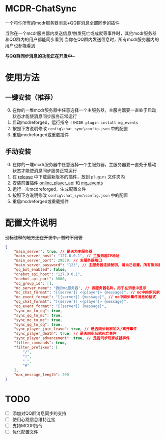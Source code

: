 # MCDR-ChatSync
一个将你所有的mcdr服务器消息+QQ群消息全部同步的插件

当你在一个mcdr服务器内发送信息/触发死亡或成就等事件时，其他mcdr服务器和QQ群内的用户都能同步看到
当你在QQ群内发送信息时，所有mcdr服务器内的用户也都能看到

**与QQ群同步消息的功能正在开发中~**

# 使用方法
## 一键安装（推荐）
0. 在你的一堆mcdr服务器中任意选择一个主服务器，主服务器要一直处于启动状态才能使消息同步服务正常运行
1. 启动mcdreforged，运行指令 `!!MCDR plugin install mg_events`
2. 按照下方说明修改 `config\chat_sync\config.json` 中的配置
3. 重启mcdreforged或重载插件

## 手动安装
0. 在你的一堆mcdr服务器中任意选择一个主服务器，主服务器要一直处于启动状态才能使消息同步服务正常运行
1. 在 [release](https://github.com/sedatemickey/MCDR-ChatSync/releases) 中下载最新版本的插件，放到 `plugins` 文件夹内
2. 安装前置插件 [online_player_api](https://mcdreforged.com/zh-CN/plugin/online_player_api) 和 [mg_events](https://mcdreforged.com/zh-CN/plugin/mg_events)
3. 运行一次mcdreforged，生成配置文件
4. 按照下方说明修改 `config\chat_sync\config.json` 中的配置
5. 重启mcdreforged或重载插件

# 配置文件说明
~~没标注释的地方还在开发中，暂时不用管~~
```json
{
    "main_server": true, // 是否为主服务器
    "main_server_host": "127.0.0.1", // 主服务器IP地址
    "main_server_port": 29530, // 主服务器端口
    "main_server_password": "123", // 主服务器连接秘钥，请自己设置，所有服务器必须相同
    "qq_bot_enabled": false,
    "onebot_api_host": "127.0.0.1",
    "onebot_api_port": 8080,
    "qq_group_id": [],
    "mc_server_name": "我的mc服务器", // 该服务器名称，用于在消息中显示
    "mc_chat_format": "[{server}] <{player}> {message}", // mc中同步玩家聊天消息的格式
    "mc_event_format": "[{server}] {message}", // mc中同步事件消息的格式
    "qq_chat_format": "[{server}] <{player}> {message}",
    "qq_event_format": "[{server}] {message}",
    "sync_mc_to_qq": true,
    "sync_qq_to_mc": true,
    "sync_mc_to_mc": true,
    "sync_qq_to_qq": true,
    "sync_player_join_leave": true, // 是否同步玩家加入/离开事件
    "sync_player_death": true, // 是否同步玩家死亡事件
    "sync_player_advancement": true, // 是否同步玩家成就事件
    "filter_commands": true,
    "filter_prefixes": [
        "/",
        "!",
        ".",
        "#"
    ],
    "max_message_length": 200
}
```

# TODO
- [ ] 添加对QQ群消息同步的支持
- [ ] 使用心跳信息维持连接
- [ ] 支持MCDR指令
- [ ] 优化配置文件